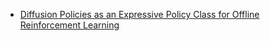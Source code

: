 - [Diffusion Policies as an Expressive Policy Class for Offline Reinforcement Learning](https://arxiv.org/abs/2208.06193)